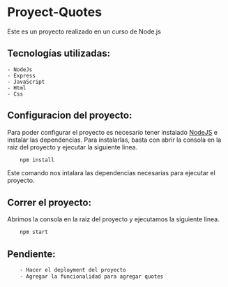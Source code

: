 # Proyect-Quotes

Este es un proyecto realizado en un curso de Node.js

## Tecnologías utilizadas:
    - NodeJs
    - Express
    - JavaScript
    - Html
    - Css

## Configuracion del proyecto:
Para poder configurar el proyecto es necesario tener instalado [NodeJS](https://nodejs.org/es/) e instalar las dependencias. Para instalarlas, basta con abrir la consola en la raiz del proyecto y ejecutar la siguiente linea.
``` bash
    npm install
``` 
Este comando nos intalara las dependencias necesarias para ejecutar el proyecto.

## Correr el proyecto:
Abrimos la consola en la raiz del proyecto y ejecutamos la siguiente linea.
``` bash
    npm start
``` 

## Pendiente:
``` bash
    - Hacer el deployment del proyecto
    - Agregar la funcionalidad para agregar quotes
``` 
